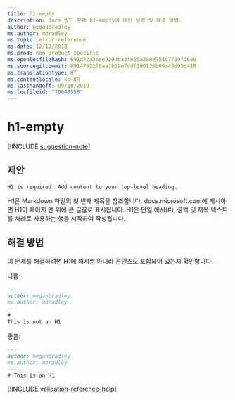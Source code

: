 ```yaml
---
title: h1-empty
description: Docs 빌드 문제 h1-empty에 대한 설명 및 해결 방법.
author: meganbradley
ms.author: mbradley
ms.topic: error-reference
ms.date: 12/12/2018
ms.prod: non-product-specific
ms.openlocfilehash: 691d72a3aee9204ba3fe55a398e954c7719f3680
ms.sourcegitcommit: 89147521f0aa3b39e7ddf390136b09a43d95c416
ms.translationtype: HT
ms.contentlocale: ko-KR
ms.lasthandoff: 09/10/2019
ms.locfileid: "70848558"
---
```

# <a name="h1-empty"></a>h1-empty

[!INCLUDE [suggestion-note](includes/suggestion-note.md)]

## <a name="suggestion"></a>제안

`H1 is required. Add content to your top-level heading.`

H1은 Markdown 파일의 첫 번째 제목을 참조합니다. docs.microsoft.com에 게시하면 H1이 페이지 맨 위에 큰 글꼴로 표시됩니다. H1은 단일 해시(#), 공백 및 제목 텍스트를 차례로 사용하는 행을 시작하여 작성됩니다.

## <a name="resolution"></a>해결 방법

이 문제를 해결하려면 H1에 해시뿐 아니라 콘텐츠도 포함되어 있는지 확인합니다.

나쁨:

```markdown
---
author: meganbradley
ms.author: mbradley
---
#
This is not an H1
```

좋음:

```markdown
---
author: meganbradley
ms.author: mbradley
---
# This is an H1
```

<!--make sure to add this file to your includes folder and verify the path-->
[!INCLUDE [validation-reference-help](includes/validation-reference-help.md)]